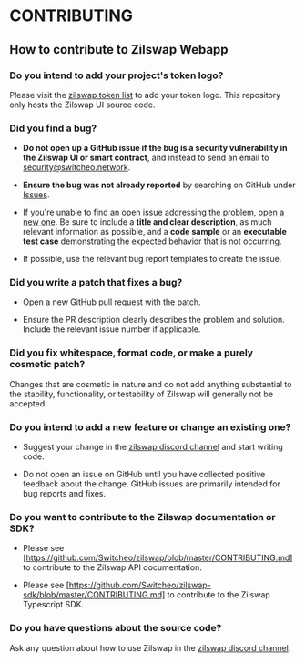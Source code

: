 # CONTRIBUTING

## How to contribute to Zilswap Webapp

### **Do you intend to add your project's token logo?**

Please visit the [zilswap token list](https://github.com/Switcheo/zilswap-token-list) to add your token logo. This repository only hosts the Zilswap UI source code.

### **Did you find a bug?**

* **Do not open up a GitHub issue if the bug is a security vulnerability
  in the Zilswap UI or smart contract**, and instead to send an email to [security@switcheo.network](mailto:https://security@switcheo.network).

* **Ensure the bug was not already reported** by searching on GitHub under [Issues](https://github.com/Switcheo/zilswap-webapp/issues).

* If you're unable to find an open issue addressing the problem, [open a new one](https://github.com/Switcheo/zilswap-webapp/issues/new). Be sure to include a **title and clear description**, as much relevant information as possible, and a **code sample** or an **executable test case** demonstrating the expected behavior that is not occurring.

* If possible, use the relevant bug report templates to create the issue.

### **Did you write a patch that fixes a bug?**

* Open a new GitHub pull request with the patch.

* Ensure the PR description clearly describes the problem and solution. Include the relevant issue number if applicable.

### **Did you fix whitespace, format code, or make a purely cosmetic patch?**

Changes that are cosmetic in nature and do not add anything substantial to the stability, functionality, or testability of Zilswap will generally not be accepted.

### **Do you intend to add a new feature or change an existing one?**

* Suggest your change in the [zilswap discord channel](https://discord.gg/5n8AMQH) and start writing code.

* Do not open an issue on GitHub until you have collected positive feedback about the change. GitHub issues are primarily intended for bug reports and fixes.

### **Do you want to contribute to the Zilswap documentation or SDK?**

* Please see [https://github.com/Switcheo/zilswap/blob/master/CONTRIBUTING.md] to contribute to the Zilswap API documentation.

* Please see [https://github.com/Switcheo/zilswap-sdk/blob/master/CONTRIBUTING.md] to contribute to the Zilswap Typescript SDK.

### **Do you have questions about the source code?**

Ask any question about how to use Zilswap in the [zilswap discord channel](https://discord.gg/5n8AMQH).
